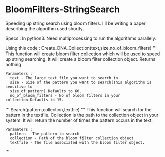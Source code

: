# BloomFilters-StringSearch
Speeding up string search using bloom filters. 
I ll be writing a paper describing the algorithm used shortly.

Specs : In python3. Need multiprocessing to run the algorithms parallely.

Using this code : 
  Create_DNA_Collection(text,size,no_of_bloom_filters)
  '''
    This function will create bloom filter collection which will be used to 
    speed up string searching. It will create a bloom filter collection object.
    Returns nothing
   
    Parameters : 
      text - The large text file you want to search in 
      size - Size of the pattern you want to search(This algorithm is sensitive to
      size of pattern).Defaults to 60.
      no_of_bloom_filters - No of bloom filters in your collection.Defaults to 15.
  '''
  Search(pattern,collection,textfile)
  '''
    This function will search for the pattern in the textfile. Collection is the 
    path to the collection object in your system. It will return the number of 
    times the pattern occurs in the text.
    
    Parameters : 
      pattern - The pattern to search
      collection - Path of the bloom filter collection object
      textfile - The file associated with the bloom filter object.
  
  '''
  
